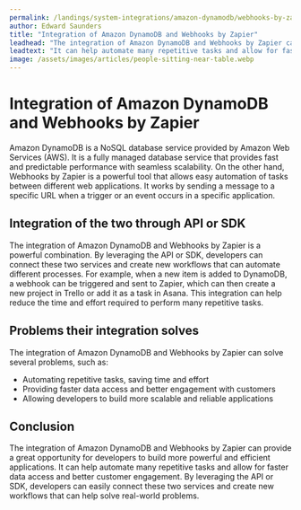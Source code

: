 ```yaml
---
permalink: /landings/system-integrations/amazon-dynamodb/webhooks-by-zapier
author: Edward Saunders
title: "Integration of Amazon DynamoDB and Webhooks by Zapier"
leadhead: "The integration of Amazon DynamoDB and Webhooks by Zapier can provide a great opportunity for developers to build more powerful and efficient applications"
leadtext: "It can help automate many repetitive tasks and allow for faster data access and better customer engagement. By leveraging the API or SDK, developers can easily connect these two services and create new workflows that can help solve real-world problems."
image: /assets/images/articles/people-sitting-near-table.webp
---
```

<div class="arttext">
<h1>Integration of Amazon DynamoDB and Webhooks by Zapier</h1>

<p>Amazon DynamoDB is a NoSQL database service provided by Amazon Web Services (AWS). It is a fully managed database service that provides fast and predictable performance with seamless scalability. On the other hand, Webhooks by Zapier is a powerful tool that allows easy automation of tasks between different web applications. It works by sending a message to a specific URL when a trigger or an event occurs in a specific application.</p>

<h2>Integration of the two through API or SDK</h2>

<p>The integration of Amazon DynamoDB and Webhooks by Zapier is a powerful combination. By leveraging the API or SDK, developers can connect these two services and create new workflows that can automate different processes. For example, when a new item is added to DynamoDB, a webhook can be triggered and sent to Zapier, which can then create a new project in Trello or add it as a task in Asana. This integration can help reduce the time and effort required to perform many repetitive tasks.</p>

<h2>Problems their integration solves</h2>

<p>The integration of Amazon DynamoDB and Webhooks by Zapier can solve several problems, such as:</p>

<ul>
  <li>Automating repetitive tasks, saving time and effort</li>
  <li>Providing faster data access and better engagement with customers</li>
  <li>Allowing developers to build more scalable and reliable applications</li>
</ul>

<h2>Conclusion</h2>

<p>The integration of Amazon DynamoDB and Webhooks by Zapier can provide a great opportunity for developers to build more powerful and efficient applications. It can help automate many repetitive tasks and allow for faster data access and better customer engagement. By leveraging the API or SDK, developers can easily connect these two services and create new workflows that can help solve real-world problems.</p>

</div>